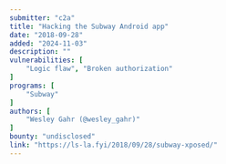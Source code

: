 ```yaml
---
submitter: "c2a"
title: "Hacking the Subway Android app"
date: "2018-09-28"
added: "2024-11-03"
description: ""
vulnerabilities: [
    "Logic flaw", "Broken authorization"
]
programs: [
    "Subway"
]
authors: [
    "Wesley Gahr (@wesley_gahr)"
]
bounty: "undisclosed"
link: "https://ls-la.fyi/2018/09/28/subway-xposed/"
---
```




